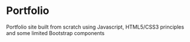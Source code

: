 # Portfolio
Portfolio site built from scratch using Javascript, HTML5/CSS3 principles and some limited Bootstrap components